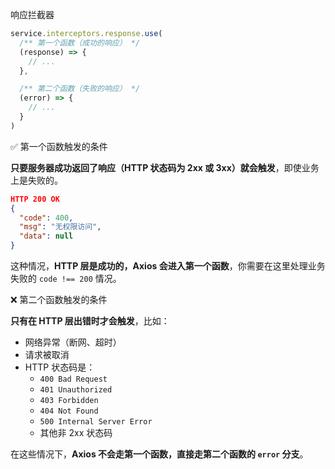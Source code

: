 响应拦截器

```js
service.interceptors.response.use(
  /** 第一个函数（成功的响应） */
  (response) => {
    // ...
  },

  /** 第二个函数（失败的响应） */
  (error) => {
    // ...
  }
)
```

✅ 第一个函数触发的条件

**只要服务器成功返回了响应（HTTP 状态码为 2xx 或 3xx）就会触发**，即使业务上是失败的。

```json
HTTP 200 OK
{
  "code": 400,
  "msg": "无权限访问",
  "data": null
}
```

这种情况，**HTTP 层是成功的，Axios 会进入第一个函数**，你需要在这里处理业务失败的 `code !== 200` 情况。



❌ 第二个函数触发的条件

**只有在 HTTP 层出错时才会触发**，比如：

- 网络异常（断网、超时）
- 请求被取消
- HTTP 状态码是：
  - `400 Bad Request`
  - `401 Unauthorized`
  - `403 Forbidden`
  - `404 Not Found`
  - `500 Internal Server Error`
  - 其他非 2xx 状态码

在这些情况下，**Axios 不会走第一个函数，直接走第二个函数的 `error` 分支**。









